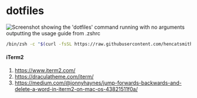 dotfiles
========

![Screenshot showing the 'dotfiles' command running with no arguments outputting
the usage guide from .zshrc](https://github.com/hencatsmith/dotfiles/blob/trunk/screenshot.png?raw=true)


```bash
/bin/zsh -c "$(curl -fsSL https://raw.githubusercontent.com/hencatsmith/dotfiles/trunk/install.sh)"
```

#### iTerm2

1. https://www.iterm2.com/
1. https://draculatheme.com/iterm/
1. https://medium.com/@jonnyhaynes/jump-forwards-backwards-and-delete-a-word-in-iterm2-on-mac-os-43821511f0a/

